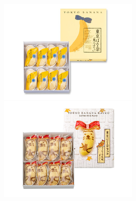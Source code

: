 ![image](https://github.com/08210951/08210951.github.io/blob/main/images/banana.jpg)
![image](https://github.com/08210951/08210951.github.io/blob/main/images/bananaracco.jpg)
